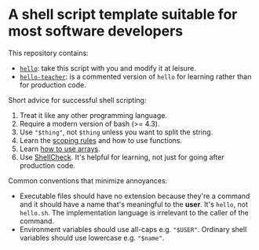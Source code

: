 # A shell script template suitable for most software developers

This repository contains:

* [`hello`](hello): take this script with you and modify it at leisure.
* [`hello-teacher`](hello-teacher): is a commented version of `hello`
  for learning rather than for production code.

Short advice for successful shell scripting:

1. Treat it like any other programming language.
2. Require a modern version of bash (>= 4.3).
3. Use `"$thing"`, not `$thing` unless you want to split the string.
4. Learn the [scoping rules](https://twitter.com/mjambon/status/1264718107861413889)
   and how to use functions.
5. Learn [how to use arrays](https://www.gnu.org/software/bash/manual/bash.html#Arrays).
6. Use [ShellCheck](https://shellcheck.net). It's helpful for
   learning, not just for going after production code.

Common conventions that minimize annoyances:

* Executable files should have no extension because they're a command and it should have
  a name that's meaningful to the **user**. It's `hello`, not `hello.sh`. The implementation
  language is irrelevant to the caller of the command.
* Environment variables should use all-caps e.g. `"$USER"`. Ordinary shell
  variables should use lowercase e.g. `"$name"`.
